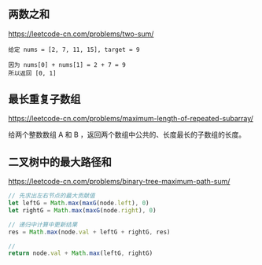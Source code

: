 #

## 两数之和

<https://leetcode-cn.com/problems/two-sum/>

```
给定 nums = [2, 7, 11, 15], target = 9

因为 nums[0] + nums[1] = 2 + 7 = 9
所以返回 [0, 1]
```

## 最长重复子数组

<https://leetcode-cn.com/problems/maximum-length-of-repeated-subarray/>

给两个整数数组 A 和 B ，返回两个数组中公共的、长度最长的子数组的长度。

## 二叉树中的最大路径和

<https://leetcode-cn.com/problems/binary-tree-maximum-path-sum/>

```js
// 先求出左右节点的最大贡献值
let leftG = Math.max(maxG(node.left), 0)
let rightG = Math.max(maxG(node.right), 0)

// 递归中计算中更新结果
res = Math.max(node.val + leftG + rightG, res)

//
return node.val + Math.max(leftG, rightG)
```

